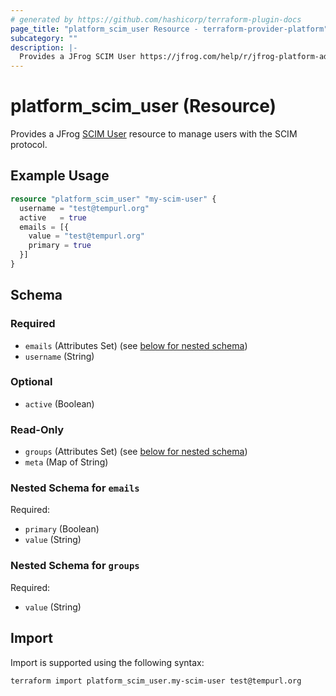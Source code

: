 ```yaml
---
# generated by https://github.com/hashicorp/terraform-plugin-docs
page_title: "platform_scim_user Resource - terraform-provider-platform"
subcategory: ""
description: |-
  Provides a JFrog SCIM User https://jfrog.com/help/r/jfrog-platform-administration-documentation/scim resource to manage users with the SCIM protocol.
---
```


# platform_scim_user (Resource)

Provides a JFrog [SCIM User](https://jfrog.com/help/r/jfrog-platform-administration-documentation/scim) resource to manage users with the SCIM protocol.

## Example Usage

```terraform
resource "platform_scim_user" "my-scim-user" {
  username = "test@tempurl.org"
  active   = true
  emails = [{
    value = "test@tempurl.org"
    primary = true
  }]
}
```

<!-- schema generated by tfplugindocs -->
## Schema

### Required

- `emails` (Attributes Set) (see [below for nested schema](#nestedatt--emails))
- `username` (String)

### Optional

- `active` (Boolean)

### Read-Only

- `groups` (Attributes Set) (see [below for nested schema](#nestedatt--groups))
- `meta` (Map of String)

<a id="nestedatt--emails"></a>
### Nested Schema for `emails`

Required:

- `primary` (Boolean)
- `value` (String)


<a id="nestedatt--groups"></a>
### Nested Schema for `groups`

Required:

- `value` (String)

## Import

Import is supported using the following syntax:

```shell
terraform import platform_scim_user.my-scim-user test@tempurl.org
```

